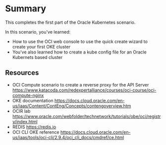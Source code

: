 # Summary

This completes the first part of the Oracle Kubernetes scenario.

In this scenario, you've learned:

- How to use the OCI web console to use the quick create wizard to create your first OKE cluster
- You've also learned how to create a kube config file for an Oracle Kubernets based cluster

## Resources

- OCI Compute scenario to create a reverse proxy for the API Server https://www.katacoda.com/redexpertalliance/courses/oci-course/oci-compute-nginx
- OKE documentation https://docs.cloud.oracle.com/en-us/iaas/Content/ContEng/Concepts/contengoverview.htm
- OCIR lab https://www.oracle.com/webfolder/technetwork/tutorials/obe/oci/registry/index.html
- REDIS https://redis.io
- OCI CLI OKE reference https://docs.cloud.oracle.com/en-us/iaas/tools/oci-cli/2.9.4/oci_cli_docs/cmdref/ce.html